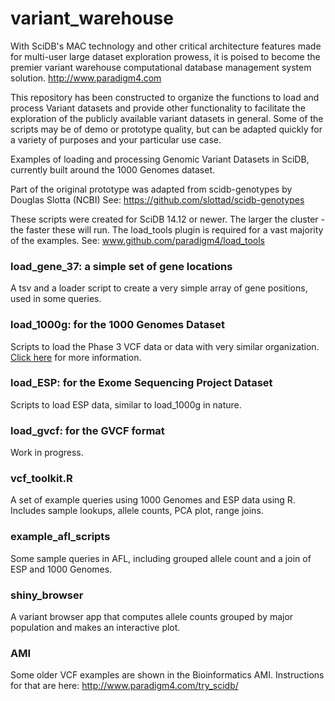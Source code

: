 variant_warehouse
=========
With SciDB's MAC technology and other critical architecture features made for multi-user large dataset exploration prowess, it is poised to become the premier variant warehouse computational database management system solution. http://www.paradigm4.com

This repository has been constructed to organize the functions to load and process Variant datasets and provide other functionality to facilitate the exploration of the publicly available variant datasets in general. Some of the scripts may be of demo or prototype quality, but can be adapted quickly for a variety of purposes and your particular use case. 

Examples of loading and processing Genomic Variant Datasets in SciDB, currently built around the 1000 Genomes dataset.


Part of the original prototype was adapted from scidb-genotypes by Douglas Slotta (NCBI)
See: https://github.com/slottad/scidb-genotypes

These scripts were created for SciDB 14.12 or newer. The larger the cluster - the faster these will run. The load_tools plugin is required for a vast majority of the examples. See: www.github.com/paradigm4/load_tools

### load_gene_37: a simple set of gene locations
A tsv and a loader script to create a very simple array of gene positions, used in some queries.

### load_1000g: for the 1000 Genomes Dataset
Scripts to load the Phase 3 VCF data or data with very similar organization.
[Click here](https://github.com/Paradigm4/variant_warehouse/tree/master/load_1000g) for more information.

### load_ESP: for the Exome Sequencing Project Dataset
Scripts to load ESP data, similar to load_1000g in nature.

### load_gvcf: for the GVCF format
Work in progress.

### vcf_toolkit.R
A set of example queries using 1000 Genomes and ESP data using R. Includes sample lookups, allele counts, PCA plot, range joins.

### example_afl_scripts
Some sample queries in AFL, including grouped allele count and a join of ESP and 1000 Genomes.

### shiny_browser
A variant browser app that computes allele counts grouped by major population and makes an interactive plot.

### AMI
Some older VCF examples are shown in the Bioinformatics AMI. Instructions for that are here: http://www.paradigm4.com/try_scidb/

